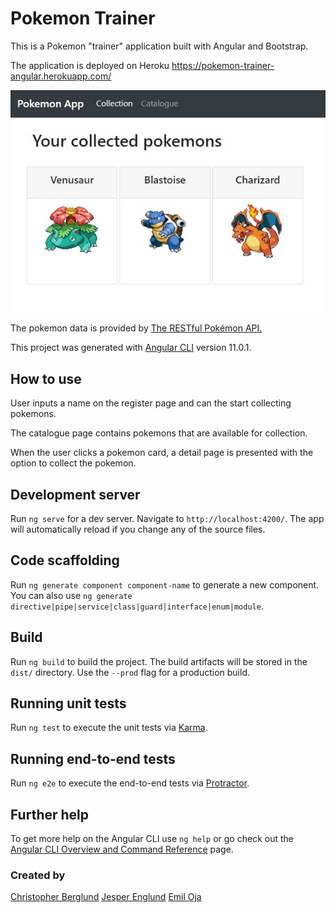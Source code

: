 # Pokemon Trainer
This is a Pokemon "trainer" application built with Angular and Bootstrap.

The application is deployed on Heroku https://pokemon-trainer-angular.herokuapp.com/

![collection-screenshot](pokemon-trainer.JPG)

The pokemon data is provided by [The RESTful Pokémon API.](https://pokeapi.co/)

This project was generated with [Angular CLI](https://github.com/angular/angular-cli) version 11.0.1.


## How to use

User inputs a name on the register page and can the start collecting pokemons.

The catalogue page contains pokemons that are available for collection.

When the user clicks a pokemon card, a detail page is presented with the option to collect the pokemon.




## Development server

Run `ng serve` for a dev server. Navigate to `http://localhost:4200/`. The app will automatically reload if you change any of the source files.

## Code scaffolding

Run `ng generate component component-name` to generate a new component. You can also use `ng generate directive|pipe|service|class|guard|interface|enum|module`.

## Build

Run `ng build` to build the project. The build artifacts will be stored in the `dist/` directory. Use the `--prod` flag for a production build.

## Running unit tests

Run `ng test` to execute the unit tests via [Karma](https://karma-runner.github.io).

## Running end-to-end tests

Run `ng e2e` to execute the end-to-end tests via [Protractor](http://www.protractortest.org/).

## Further help

To get more help on the Angular CLI use `ng help` or go check out the [Angular CLI Overview and Command Reference](https://angular.io/cli) page.

### Created by

[Christopher Berglund](https://github.com/cberg9) [Jesper Englund](https://github.com/englundjesper) [Emil Oja](https://github.com/xtrmil)
